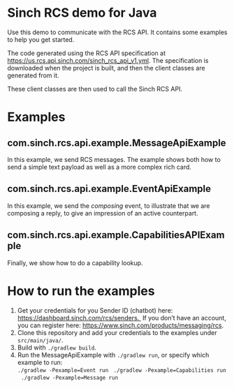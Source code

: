 #  Sinch RCS demo for Java

Use this demo to communicate with the RCS API. It contains some examples to help you get started.

The code generated using the RCS API specification at 
https://us.rcs.api.sinch.com/sinch_rcs_api_v1.yml. The specification is downloaded when the 
project is built, and then the client classes are generated from it.

These client classes are then used to call the Sinch RCS API.

# Examples

## com.sinch.rcs.api.example.MessageApiExample 

In this example, we send RCS messages. The example shows both how to send a simple text payload as 
 well as a more complex rich card.

## com.sinch.rcs.api.example.EventApiExample
 
In this example, we send the _composing_ event, to illustrate that we are composing a reply, to
give an impression of an active counterpart.

## com.sinch.rcs.api.example.CapabilitiesAPIExample

Finally, we show how to do a capability lookup.  

# How to run the examples

1. Get your credentials for you Sender ID (chatbot) here: https://dashboard.sinch.com/rcs/senders. 
If you don’t have an account, you can register here: https://www.sinch.com/products/messaging/rcs.
2. Clone this repository and add your credentials to the examples under `src/main/java/`.
3. Build with `./gradlew build`.
4. Run the MessageApiExample with `./gradlew run`, or specify which example to run:  
`./gradlew -Pexample=Event run`   
`./gradlew -Pexample=Capabilities run`  
`./gradlew -Pexample=Message run`
